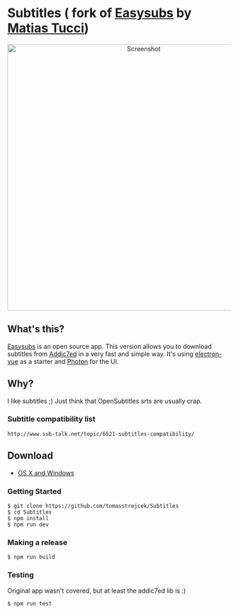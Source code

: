 Subtitles ( fork of [Easysubs] by [Matias Tucci])
=============

<p align="center">
  <img src="http://tucci.me/projects/easysubs/screen.gif" width="600px" alt="Screenshot"/>
</p>

## What's this?
[Easysubs] is an open source app. This version allows you to download subtitles from [Addic7ed] in a very fast and simple way. It's using [electron-vue] as a starter and [Photon] for the UI.

## Why?
I like subtitles ;) Just think that OpenSubtitles srts are usually crap.

### Subtitle compatibility list
```
http://www.sub-talk.net/topic/6521-subtitles-compatibility/
```
## Download
* [OS X and Windows]

### Getting Started
```
$ git clone https://github.com/tomasstrejcek/Subtitles
$ cd Subtitles
$ npm install
$ npm run dev
```

### Making a release
```
$ npm run build
```

### Testing
Original app wasn't covered, but at least the addic7ed lib is :)
```
$ npm run test
```
[Matias Tucci]: https://twitter.com/TucciMatias
[Easysubs]: https://github.com/matiastucci/easysubs
[Addic7ed]: http://www.addic7ed.com
[electron-vue]: https://github.com/SimulatedGREG/electron-vue
[Photon]: http://photonkit.com
[OS X and Windows]: https://github.com/tomasstrejcek/Subtitles/releases
